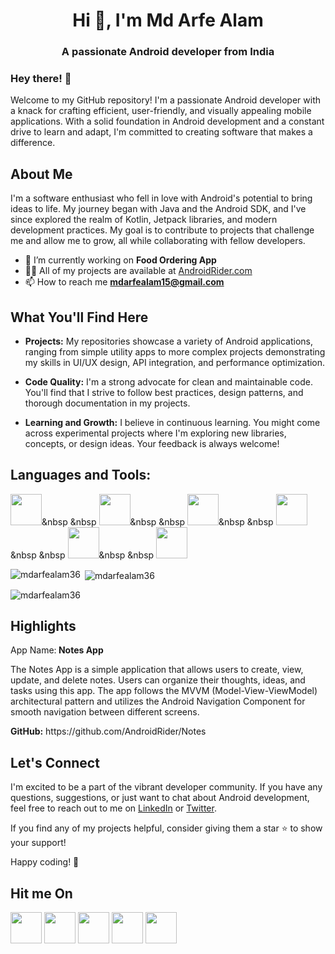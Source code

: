 <h1 align="center">Hi 👋, I'm Md Arfe Alam</h1>
<h3 align="center">A passionate Android developer from India</h3>

<h3>Hey there! 👋</h3>
Welcome to my GitHub repository! I'm a passionate Android developer with a knack for crafting efficient, user-friendly, and visually appealing mobile applications. 
With a solid foundation in Android development and a constant drive to learn and adapt, I'm committed to creating software that makes a difference.

## About Me
I'm a software enthusiast who fell in love with Android's potential to bring ideas to life. My journey began with Java and the Android SDK, and I've since explored the realm of Kotlin, Jetpack libraries, and modern development practices. My goal is to contribute to projects that challenge me and allow me to grow, all while collaborating with fellow developers.

- 🔭 I’m currently working on **Food Ordering App**
- 👨‍💻 All of my projects are available at [AndroidRider.com](AndroidRider.com)
- 📫 How to reach me **mdarfealam15@gmail.com**

## What You'll Find Here
- <p> <b>Projects:</b> My repositories showcase a variety of Android applications, ranging from simple utility apps to more complex projects demonstrating my skills in UI/UX design, API integration, and performance optimization.</p>
- <p> <b>Code Quality:</b> I'm a strong advocate for clean and maintainable code. You'll find that I strive to follow best practices, design patterns, and thorough documentation in my projects.</p>
- <p> <b>Learning and Growth:</b> I believe in continuous learning. You might come across experimental projects where I'm exploring new libraries, concepts, or design ideas. Your feedback is always welcome!</p>

## Languages and Tools:
<img src="https://user-images.githubusercontent.com/140700822/263032128-c7302b5a-8384-44f8-b44d-297529ae2bee.png" width="50">&nbsp &nbsp
<img src="https://user-images.githubusercontent.com/140700822/263033507-e0623352-f8be-42b8-a2e0-102d06e17bc2.png" width="50">&nbsp &nbsp
<img src="https://user-images.githubusercontent.com/140700822/263033476-cd2c3690-964f-433b-88ca-1b5f335959a0.png" width="50">&nbsp &nbsp
<img src="https://user-images.githubusercontent.com/140700822/263035040-2a6317ce-dda0-496b-89aa-64f219577fcd.png" width="50">&nbsp &nbsp
<img src="https://user-images.githubusercontent.com/140700822/263035803-4462dcc4-99a4-4da4-9d73-82e3192f0f6d.png" width="50">&nbsp &nbsp
<img src="https://user-images.githubusercontent.com/140700822/263037937-9b6e092b-f783-4687-ac03-3316527e3917.png" width="50">

<!--- Most used language --->
<p><img align="left" src="https://github-readme-stats.vercel.app/api/top-langs?username=mdarfealam36&show_icons=true&locale=en&layout=compact" alt="mdarfealam36" /></p>
<!--- Github Status --->
<p>&nbsp;<img align="center" src="https://github-readme-stats.vercel.app/api?username=mdarfealam36&show_icons=true&locale=en" alt="mdarfealam36" /></p>
<!--- Counter --->
<p><img align="center" src="https://github-readme-streak-stats.herokuapp.com/?user=mdarfealam36&" alt="mdarfealam36" /></p>




## Highlights
<p> App Name:<b> Notes App</b></p>
The Notes App is a simple application that allows users to create, view, update, and delete notes. Users can organize their thoughts, ideas, and tasks using this app. 
The app follows the MVVM (Model-View-ViewModel) architectural pattern and utilizes the Android Navigation Component for smooth navigation between different screens.

<p><b>GitHub:</b> https://github.com/AndroidRider/Notes </p>

## Let's Connect
I'm excited to be a part of the vibrant developer community. If you have any questions, suggestions, or just want to chat about Android development, feel free to reach out to me on [LinkedIn](https://www.linkedin.com/in/mdarfealam36/) or [Twitter](https://twitter.com/mdarfealam36).

If you find any of my projects helpful, consider giving them a star ⭐ to show your support!

Happy coding! 🚀

## Hit me On
<a href="https://www.instagram.com/mdarfealam36/"><img src="https://user-images.githubusercontent.com/140700822/262981944-eec5426f-d6df-43ee-95fa-8afe22152b25.png" width="50"></a>
<a href="https://www.facebook.com/mdarfealam36/"><img src="https://user-images.githubusercontent.com/140700822/262981980-43c667ae-76ce-47e0-b055-5c6ff16970fc.png" width="50"></a>
<a href="https://twitter.com/mdarfealam36"><img src="https://user-images.githubusercontent.com/140700822/262982005-2fc53417-33a6-479f-ae8c-b63691e1285e.png" width="50"></a>
<a href="https://www.linkedin.com/in/mdarfealam36/"><img src="https://user-images.githubusercontent.com/140700822/262982049-13872565-f98b-4f04-9b8c-b876e170e002.png" width="50"></a>
<a href="https://github.com/mdarfealam36"><img src="https://user-images.githubusercontent.com/140700822/262982027-567441b5-aa5b-42b3-a20a-b3174e32bd56.png" width="50"></a>
</p>

<!--- 
<p align="left"> <a href="https://twitter.com/mdarfealam36" target="blank">
  <img src="https://img.shields.io/twitter/follow/mdarfealam36?logo=twitter&style=for-the-badge" alt="mdarfealam36" /></a> </p>
  --->

